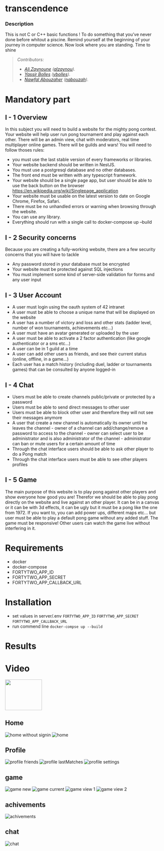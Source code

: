 # transcendence

### <strong>Description</strong>

This is not C or C++ basic functions ! To do something that you’ve never
done before whitout a piscine. Remind yourself at the beginning of your journey in
computer science. Now look where you are standing. Time to shine

> _Contributors:<br>_
>
> -   _<a href="https://github.com/alizaynoune" target="_blank">Ali Zaynoune</a> (<a href="https://profile.intra.42.fr/users/alzaynou" target="_blank">alzaynou</a>).<br>_
> -   _<a href="https://github.com/Ysrbolles" target="_blank">Yassir Bolles</a> (<a href="https://profile.intra.42.fr/users/ybolles" target="_blank">ybolles</a>)._
> -   _<a href="https://github.com/83wid" target="_blank">Nawfal Abouzaher</a> (<a href="https://profile.intra.42.fr/users/nabouzah" target="_blank">nabouzah</a>).<br>_

<!-- <p align="center">
  <img alt="war" src="https://user-images.githubusercontent.com/45235527/139450481-561e3ae8-f843-4d52-8d32-f36f4afca31e.gif" />
</p> -->

# Mandatory part

## I - 1 Overview

In this subject you will need to build a website for the mighty pong contest.
Your website will help user run pong tournament and play against each other.
There will be an admin view, chat with moderators, real time multiplayer online
games.
There will be guilds and wars!
You will need to follow thoses rules:

-   you must use the last stable version of every frameworks or libraries.
-   Your website backend should be written in NestJS.
-   You must use a postgresql database and no other databases.
-   The front end must be written with any typescript framework.
-   Your website should be a single page app, but user should be able to use the back
    button on the browser https://en.wikipedia.org/wiki/Singlepage_application
-   Your website must be usable on the latest version to date on Google Chrome,
    Firefox, Safari.
-   There must be no unhandled errors or warning when browsing through the website.
-   You can use any library.
-   Everything should run with a single call to docker-compose up –build

## I - 2 Security concerns

Because you are creating a fully-working website, there are a few security concerns that
you will have to tackle

-   Any password stored in your database must be encrypted
-   Your website must be protected against SQL injections
-   You must implement some kind of server-side validation for forms and any user
    input

## I - 3 User Account

-   A user must login using the oauth system of 42 intranet
-   A user must be able to choose a unique name that will be displayed on the website
-   A user has a number of victory and loss and other stats (ladder level, number of
    won tournaments, achievements etc...)
-   A user must have an avatar generated or uploaded by the user
-   A user must be able to activate a 2 factor authentication (like google authenticator
    or a sms etc...)
-   A user can be in 1 guild at a time
-   A user can add other users as friends, and see their current status (online, offline,
    in a game...)
-   Each user has a match history (including duel, ladder or tournaments games) that
    can be consulted by anyone logged-in

## I - 4 Chat

-   Users must be able to create channels public/private or protected by a password
-   Users must be able to send direct messages to other user
-   Users must be able to block other user and therefore they will not see their messages
    anymore
-   A user that create a new channel is automatically its owner until he leaves the
    channel - owner of a channel can add/change/remove a password to access to the channel - owner can select user to be administrator and is also administrator of the
    channel - administrator can ban or mute users for a certain amount of time
-   Through the chat interface users should be able to ask other player to do a Pong
    match
-   Through the chat interface users must be able to see other players profiles

## I - 5 Game

The main purpose of this website is to play pong against other players and show everyone
how good you are!
Therefor we should be able to play pong directly on the website and live against an
other player.
It can be in a canvas or it can be with 3d effects, it can be ugly but it must be a pong
like the one from 1972.
If you want to, you can add power ups, different maps etc... but user must be able to
play a default pong game without any added stuff.
The game must be responsive!
Other users can watch the game live without interfering in it.

# Requirements

-   docker
-   docker-compose
-   FORTYTWO_APP_ID
-   FORTYTWO_APP_SECRET
-   FORTYTWO_APP_CALLBACK_URL

# Installation

-   set values in server/.env
    `FORTYTWO_APP_ID`
    `FORTYTWO_APP_SECRET`
    `FORTYTWO_APP_CALLBACK_URL`
-   run commend line
    `docker-compse up --build`

# Results

# Video

<a href="https://www.youtube.com/watch?v=optbXpKvQuk&t=14s&ab_channel=alizaynoune" target="_blank"><img src="https://github.com/alizaynoune/ft_transcendence/blob/main/screenshots/YouTube_play_button_icon.png?raw=true" align="center" height="100" width="120" ></a>

## Home

![home without signin](https://github.com/alizaynoune/ft_transcendence/blob/main/screenshots/home1.png?raw=true)
![home](https://github.com/alizaynoune/ft_transcendence/blob/main/screenshots/home2.png?raw=true)

## Profile

![profile friends](https://github.com/alizaynoune/ft_transcendence/blob/main/screenshots/profileFriends.png?raw=true)
![profile lastMatches](https://github.com/alizaynoune/ft_transcendence/blob/main/screenshots/profileLastMatches.png?raw=true)
![profile settings](https://github.com/alizaynoune/ft_transcendence/blob/main/screenshots/profileSettings.png?raw=true)

## game

![game new](https://github.com/alizaynoune/ft_transcendence/blob/main/screenshots/newGame.png?raw=true)
![game current](https://github.com/alizaynoune/ft_transcendence/blob/main/screenshots/currentGame.png?raw=true)
![game view 1](https://github.com/alizaynoune/ft_transcendence/blob/main/screenshots/game.png?raw=true)
![game view 2](https://github.com/alizaynoune/ft_transcendence/blob/main/screenshots/game2.png?raw=true)

## achivements

![achivements](https://github.com/alizaynoune/ft_transcendence/blob/main/screenshots/achivements.png?raw=true)

## chat

![chat](https://github.com/alizaynoune/ft_transcendence/blob/main/screenshots/chat.png?raw=true)
